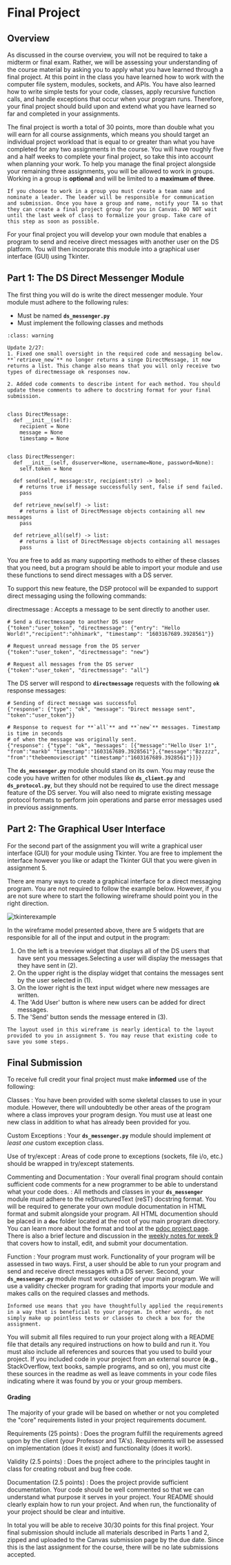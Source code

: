 Final Project
============================

## Overview

As discussed in the course overview, you will not be required to take a midterm or final exam. Rather, we will be assessing your understanding of the course material by asking you to apply what you have learned through a final project. At this point in the class you have learned how to work with the computer file system, modules, sockets, and APIs. You have also learned how to write simple tests for your code, classes, apply recursive function calls, and handle exceptions that occur when your program runs. Therefore, your final project should build upon and extend what you have learned so far and completed in your assignments.

The final project is worth a total of 30 points, more than double what you will earn for all course assignments, which means you should target an individual project workload that is equal to or greater than what you have completed for any two assignments in the course. You will have roughly five and a half weeks to complete your final project, so take this into account when planning your work. To help you manage the final project alongside your remaining three assignments, you will be allowed to work in groups. Working in a group is __optional__ and will be limited to a __maximum of three__. 

```{note}
If you choose to work in a group you must create a team name and nominate a leader. The leader will be responsible for communication and submission. Once you have a group and name, notify your TA so that they can create a final project group for you in Canvas. DO NOT wait until the last week of class to formalize your group. Take care of this step as soon as possible.
```

For your final project you will develop your own module that enables a program to send and receive direct messages with another user on the DS platform. You will then incorporate this module into a graphical user interface (GUI) using Tkinter.

## Part 1: The DS Direct Messenger Module

The first thing you will do is write the direct messenger module. Your module must adhere to the following rules:

* Must be named **`ds_messenger.py`**
* Must implement the following classes and methods

```{admonition} Direct Messenger Module Update
:class: warning

Update 2/27: 
1. Fixed one small oversight in the required code and messaging below. **`retrieve_new`** no longer returns a singe DirectMessage, it now returns a list. This change also means that you will only receive two types of directmessage ok responses now.

2. Added code comments to describe intent for each method. You should update these comments to adhere to docstring format for your final submission.

```

```ipython3

class DirectMessage:
  def __init__(self):
    recipient = None
    message = None
    timestamp = None


class DirectMessenger:
  def __init__(self, dsuserver=None, username=None, password=None):
    self.token = None
		
  def send(self, message:str, recipient:str) -> bool:
    # returns true if message successfully sent, false if send failed.
    pass
		
  def retrieve_new(self) -> list:
    # returns a list of DirectMessage objects containing all new messages
    pass
 
  def retrieve_all(self) -> list:
    # returns a list of DirectMessage objects containing all messages
    pass

```

You are free to add as many supporting methods to either of these classes that you need, but a program should be able to import your module and use these functions to send direct messages with a DS server.

To support this new feature, the DSP protocol will be expanded to support direct messaging using the following commands:

directmessage
: Accepts a message to be sent directly to another user. 

```ipython3
# Send a directmessage to another DS user
{"token":"user_token", "directmessage": {"entry": "Hello World!","recipient":"ohhimark", "timestamp": "1603167689.3928561"}}

# Request unread message from the DS server
{"token":"user_token", "directmessage": "new"}

# Request all messages from the DS server
{"token":"user_token", "directmessage": "all"}
```

The DS server will respond to **`directmessage`** requests with the following **`ok`** response messages:

```ipython3
# Sending of direct message was successful
{"response": {"type": "ok", "message": "Direct message sent", "token":"user_token"}}

# Response to request for **`all`** and **`new`** messages. Timestamp is time in seconds 
# of when the message was originally sent.
{"response": {"type": "ok", "messages": [{"message":"Hello User 1!", "from":"markb" "timestamp":"1603167689.3928561"},{"message":"Bzzzzz", "from":"thebeemoviescript" "timestamp":"1603167689.3928561"}]}}
```

The **`ds_messenger.py`** module should stand on its own. You may reuse the code you have written for other modules like **`ds_client.py`** and **`ds_protocol.py`**, but they should not be required to use the direct message feature of the DS server. You will also need to migrate existing message protocol formats to perform join operations and parse error messages used in previous assignments.

## Part 2: The Graphical User Interface

For the second part of the assignment you will write a graphical user interface (GUI) for your module using Tkinter. You are free to implement the interface however you like or adapt the Tkinter GUI that you were given in assignment 5. 

There are many ways to create a graphical interface for a direct messaging program. You are not required to follow the example below. However, if you are not sure where to start the following wireframe should point you in the right direction.

![tkinterexample](resources/final_project_tk_example.png)			

In the wireframe model presented above, there are 5 widgets that are responsible for all of the input and output in the program:

1. On the left is a treeview widget that displays all of the DS users that have sent you messages.Selecting a user will display the messages that they have sent in (2).
2. On the upper right is the display widget that contains the messages sent by the user selected in (1).
3. On the lower right is the text input widget where new messages are written.
4. The 'Add User' button is where new users can be added for direct messages.
5. The 'Send' button sends the message entered in (3).

```{tip}
The layout used in this wireframe is nearly identical to the layout provided to you in assignment 5. You may reuse that existing code to save you some steps.
```

## Final Submission
To receive full credit your final project must make __informed__ use of the following:

Classes
: You have been provided with some skeletal classes to use in your module. However, there will undoubtedly be other areas of the program where a class improves your program design. You must use at least one new class in addition to what has already been provided for you.

Custom Exceptions
: Your **`ds_messenger.py`** module should implement _at least one_ custom exception class.

Use of try/except
: Areas of code prone to exceptions (sockets, file i/o, etc.) should be wrapped in try/except statements.

Commenting and Documentation 
: Your overall final program should contain sufficient code comments for a new programmer to be able to understand what your code does.
: All methods and classes in your **`ds_messenger`** module _must_ adhere to the reStructuredText (reST) docstring format. You will be required to generate your own module documentation in HTML format and submit alongside your program. All HTML documention should be placed in a **`doc`** folder located at the root of you main program directory. You can learn more about the format and tool at the [pdoc project page](https://pdoc3.github.io/pdoc/). There is also a brief lecture and discussion in the [weekly notes for week 9](notes/wk9.md) that covers how to install, edit, and submit your documentation.

Function
: Your program must work. Functionality of your program will be assessed in two ways. First, a user should be able to run your program and send and receive direct messages with a DS server. Second, your **`ds_messenger.py`** module must work outsider of your main program. We will use a validity checker program for grading that imports your module and makes calls on the required classes and methods.

```{note}
Informed use means that you have thoughtfully applied the requirements in a way that is beneficial to your program. In other words, do not simply make up pointless tests or classes to check a box for the assignment.
```

You will submit all files required to run your project along with a README file that details any required instructions on how to build and run it. You must also include all references and sources that you used to build your project. If you included code in your project from an external source (__e.g.__, StackOverflow, text books, sample programs, and so on), you must cite these sources in the readme as well as leave comments in your code files indicating where it was found by you or your group members.

#### Grading

The majority of your grade will be based on whether or not you completed the "core" requirements listed in your project requirements document.

Requirements (25 points)
: Does the program fulfill the requirements agreed upon by the client (your Professor and TA's). Requirements will be assessed on implementation (does it exist) and functionality (does it work).

Validity (2.5 points)
: Does the project adhere to the principles taught in class for creating robust and bug free code. 

Documentation (2.5 points)
: Does the project provide sufficient documentation. Your code should be well commented so that we can understand what purpose it serves in your project. Your README should clearly explain how to run your project. And when run, the functionality of your project should be clear and intuitive.

In total you will be able to receive 30/30 points for this final project. Your final submission should include all materials described in Parts 1 and 2, zipped and uploaded to the Canvas submission page by the due date. Since this is the last assignment for the course, there will be no late submissions accepted.


